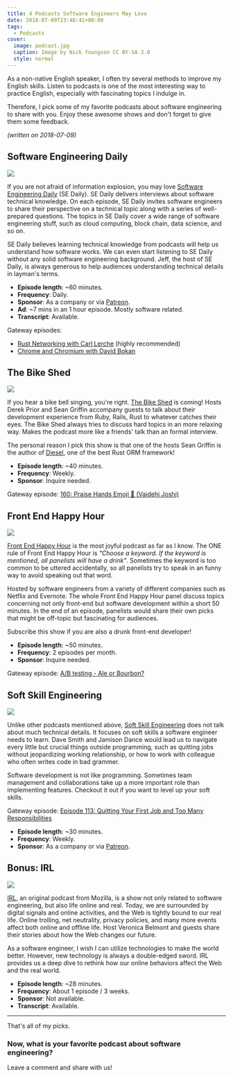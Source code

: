```yaml
---
title: 4 Podcasts Software Engineers May Love
date: 2018-07-09T23:48:41+08:00
tags:
  - Podcasts
cover:
  image: podcast.jpg
  caption: Image by Nick Youngson CC BY-SA 3.0
  style: normal
---
```


As a non-native English speaker, I often try several methods to improve my English skills. Listen to podcasts is one of the most interesting way to practice English, especially with fascinating topics I indulge in.

Therefore, I pick some of my favorite podcasts about software engineering to share with you. Enjoy these awesome shows and don't forget to give them some feedback.

_(written on 2018-07-09)_

## Software Engineering Daily

[![](https://is1-ssl.mzstatic.com/image/thumb/Music62/v4/6e/3a/7f/6e3a7f2d-b42a-fddd-8761-f2bc316d20b9/source/200x200bb.jpg)][sedaily]

If you are not afraid of information explosion, you may love [Software Engineering Daily][sedaily] (SE Daily). SE Daily delivers interviews about software technical knowledge. On each episode, SE Daily invites software engineers to share their perspective on a technical topic along with a series of well-prepared questions. The topics in SE Daily cover a wide range of software engineering stuff, such as cloud computing, block chain, data science, and so on.

SE Daily believes learning technical knowledge from podcasts will help us understand how software works. We can even start listening to SE Daily without any solid software engineering background. Jeff, the host of SE Daily, is always generous to help audiences understanding technical details in layman's terms.

- **Episode length**: ~60 minutes.
- **Frequency**: Daily.
- **Sponsor**: As a company or via [Patreon](https://www.patreon.com/user?u=4173731).
- **Ad**: ~7 mins in an 1 hour episode. Mostly software related.
- **Transcript**: Available.

Gateway episodes:

- [Rust Networking with Carl Lerche](https://softwareengineeringdaily.com/2018/06/19/rust-networking-with-carl-lerche/) (highly recommended)
- [Chrome and Chromium with David Bokan](https://softwareengineeringdaily.com/2018/06/28/chrome-and-chromium-with-david-bokan/)

[sedaily]: https://softwareengineeringdaily.com/

## The Bike Shed

[![](https://is2-ssl.mzstatic.com/image/thumb/Music118/v4/b0/76/fd/b076fd6a-dc35-570d-99cb-718b2d019f52/source/200x200bb.jpg)][bikeshed]

If you hear a bike bell singing, you're right. [The Bike Shed][bikeshed] is coming! Hosts Derek Prior and Sean Griffin accompany guests to talk about their development experience from Ruby, Rails, Rust to whatever catches their eyes. The Bike Shed always tries to discuss hard topics in an more relaxing way. Makes the podcast more like a friends' talk than an formal interview.

The personal reason I pick this show is that one of the hosts Sean Griffin is the author of [Diesel](http://diesel.rs/), one of the best Rust ORM framework!

- **Episode length**: ~40 minutes.
- **Frequency**: Weekly.
- **Sponsor**: Inquire needed.

Gateway episode: [160: Praise Hands Emoji 🙌 (Vaidehi Joshi)](http://bikeshed.fm/160)

[bikeshed]: http://bikeshed.fm/

## Front End Happy Hour

[![](https://is2-ssl.mzstatic.com/image/thumb/Music125/v4/7d/15/39/7d1539eb-123b-8b45-badc-0bbfdedaf82e/source/200x200bb.jpg)][frontendhh]

[Front End Happy Hour][frontendhh] is the most joyful podcast as far as I know. The ONE rule of Front End Happy Hour is _"Choose a keyword. If the keyword is mentioned, all panelists will have a drink"_. Sometimes the keyword is too common to be uttered accidentally, so all panelists try to speak in an funny way to avoid speaking out that word.

Hosted by software engineers from a variety of different companies such as Netflix and Evernote. The whole Front End Happy Hour panel discuss topics concerning not only front-end but software development within a short 50 minutes. In the end of an episode, panelists would share their own picks that might be off-topic but fascinating for audiences.

Subscribe this show if you are also a drunk front-end developer!

- **Episode length**: ~50 minutes.
- **Frequency**: 2 episodes per month.
- **Sponsor**: Inquire needed.

Gateway episode: [A/B testing - Ale or Bourbon?](http://frontendhappyhour.com/episodes/ab-testing-ale-or-bourbon/)

[frontendhh]: http://frontendhappyhour.com/

## Soft Skill Engineering

[![](https://is5-ssl.mzstatic.com/image/thumb/Music71/v4/56/d4/c2/56d4c2a4-be6e-5dcc-aec6-aa3817008e3e/source/200x200bb.jpg)][softskills]

Unlike other podcasts mentioned above, [Soft Skill Engineering][softskills] does not talk about much technical details. It focuses on soft skills a software engineer needs to learn. Dave Smith and Jamison Dance would lead us to navigate every little but crucial things outside programming, such as quitting jobs without jeopardizing working relationship, or how to work with colleague who often writes code in bad grammer.

Software development is not like programming. Sometimes team management and collaborations take up a more important role than implementing features. Checkout it out if you want to level up your soft skills.

Gateway episode: [Episode 113: Quitting Your First Job and Too Many Responsibilities](https://softskills.audio/2018/06/25/episode-113-quitting-the-first-job-and-too-many-responsibilities/)

- **Episode length**: ~30 minutes.
- **Frequency**: Weekly.
- **Sponsor**: As a company or via [Patreon](https://www.patreon.com/SoftSkillsEng).

[softskills]: https://softskills.audio/

## Bonus: IRL

[![](https://is5-ssl.mzstatic.com/image/thumb/Music117/v4/3a/07/e5/3a07e502-96b4-7ef2-aa07-7bcb2e2c4c7e/source/200x200bb.jpg)][irl]

[IRL][irl], an original podcast from Mozilla, is a show not only related to software engineering, but also life online and real. Today, we are surrounded by digital signals and online activities, and the Web is tightly bound to our real life. Online trolling, net neutrality, privacy policies, and many more events affect both online and offline life. Host Veronica Belmont and guests share their stories about how the Web changes our future.

As a software engineer, I wish I can utilize technologies to make the world better. However, new technology is always a double-edged sword. IRL provides us a deep dive to rethink how our online behaviors affect the Web and the real world.

- **Episode length**: ~28 minutes.
- **Frequency**: About 1 episode / 3 weeks.
- **Sponsor**: Not available.
- **Transcript**: Available.

[irl]: https://irlpodcast.org/

---

That's all of my picks.

### Now, what is your favorite podcast about software engineering?

Leave a comment and share with us!
